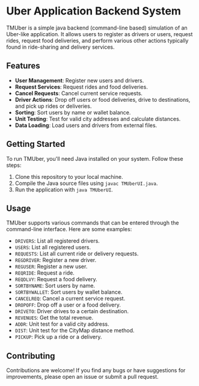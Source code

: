 # Uber Application Backend System

TMUber is a simple java backend (command-line based) simulation of an Uber-like application. It allows users to register as drivers or users, request rides, request food deliveries, and perform various other actions typically found in ride-sharing and delivery services.

## Features

- **User Management**: Register new users and drivers.
- **Request Services**: Request rides and food deliveries.
- **Cancel Requests**: Cancel current service requests.
- **Driver Actions**: Drop off users or food deliveries, drive to destinations, and pick up rides or deliveries.
- **Sorting**: Sort users by name or wallet balance.
- **Unit Testing**: Test for valid city addresses and calculate distances.
- **Data Loading**: Load users and drivers from external files.

## Getting Started

To run TMUber, you'll need Java installed on your system. Follow these steps:

1. Clone this repository to your local machine.
2. Compile the Java source files using `javac TMUberUI.java`.
3. Run the application with `java TMUberUI`.

## Usage

TMUber supports various commands that can be entered through the command-line interface. Here are some examples:

- `DRIVERS`: List all registered drivers.
- `USERS`: List all registered users.
- `REQUESTS`: List all current ride or delivery requests.
- `REGDRIVER`: Register a new driver.
- `REGUSER`: Register a new user.
- `REQRIDE`: Request a ride.
- `REQDLVY`: Request a food delivery.
- `SORTBYNAME`: Sort users by name.
- `SORTBYWALLET`: Sort users by wallet balance.
- `CANCELREQ`: Cancel a current service request.
- `DROPOFF`: Drop off a user or a food delivery.
- `DRIVETO`: Driver drives to a certain destination.
- `REVENUES`: Get the total revenue.
- `ADDR`: Unit test for a valid city address.
- `DIST`: Unit test for the CityMap distance method.
- `PICKUP`: Pick up a ride or a delivery.

## Contributing

Contributions are welcome! If you find any bugs or have suggestions for improvements, please open an issue or submit a pull request.
